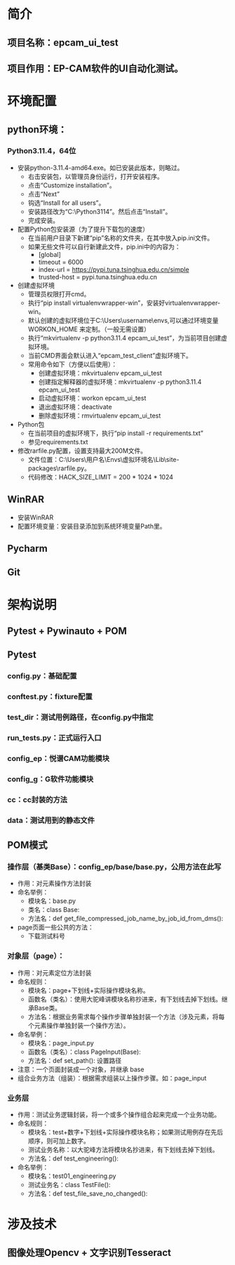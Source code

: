 # 简介
## 项目名称：epcam_ui_test
## 项目作用：EP-CAM软件的UI自动化测试。

# 环境配置
## python环境：
### Python3.11.4，64位
* 安装python-3.11.4-amd64.exe。如已安装此版本，则略过。
  * 右击安装包，以管理员身份运行，打开安装程序。
  * 点击“Customize installation”。
  * 点击“Next”
  * 钩选“Install for all users”。
  * 安装路径改为“C:\Python3114”。然后点击“Install”。
  * 完成安装。
* 配置Python包安装源（为了提升下载包的速度） 
  * 在当前用户目录下新建“pip”名称的文件夹，在其中放入pip.ini文件。
  * 如果无些文件可以自行新建此文件，pip.ini中的内容为：
    * [global]
    * timeout = 6000
    * index-url = https://pypi.tuna.tsinghua.edu.cn/simple
    * trusted-host = pypi.tuna.tsinghua.edu.cn
* 创建虚拟环境
  * 管理员权限打开cmd。
  * 执行“pip install virtualenvwrapper-win”，安装好virtualenvwrapper-win。
  * 默认创建的虚拟环境位于C:\Users\username\envs,可以通过环境变量 WORKON_HOME 来定制。（一般无需设置）
  * 执行“mkvirtualenv -p python3.11.4 epcam_ui_test”，为当前项目创建虚拟环境。
  * 当前CMD界面会默认进入“epcam_test_client”虚拟环境下。
  * 常用命令如下（方便以后使用）：	
    * 创建虚拟环境：mkvirtualenv epcam_ui_test
    * 创建指定解释器的虚拟环境：mkvirtualenv -p python3.11.4 epcam_ui_test
    * 启动虚拟环境：workon epcam_ui_test
    * 退出虚拟环境：deactivate
    * 删除虚拟环境：rmvirtualenv epcam_ui_test
* Python包
  * 在当前项目的虚拟环境下，执行“pip install -r requirements.txt”
  * 参见requirements.txt
* 修改rarfile.py配置，设置支持最大200M文件。
  * 文件位置：C:\Users\用户名\Envs\虚拟环境名\Lib\site-packages\rarfile.py。
  * 代码修改：HACK_SIZE_LIMIT = 200 * 1024 * 1024
## WinRAR
  * 安装WinRAR
  * 配置环境变量：安装目录添加到系统环境变量Path里。
## Pycharm
## Git



# 架构说明
## Pytest + Pywinauto + POM
## Pytest
### config.py：基础配置
### conftest.py：fixture配置
### test_dir：测试用例路径，在config.py中指定
### run_tests.py：正式运行入口
### config_ep：悦谱CAM功能模块
### config_g：G软件功能模块
### cc：cc封装的方法
### data：测试用到的静态文件
## POM模式
### 操作层（基类Base）：config_ep/base/base.py，公用方法在此写
* 作用：对元素操作方法封装
* 命名举例：
  * 模块名：base.py
  * 类名：class Base:
  * 方法名：def get_file_compressed_job_name_by_job_id_from_dms():
* page页面一些公共的方法：
  * 下载测试料号
### 对象层（page）：
* 作用：对元素定位方法封装
* 命名规则：
  * 模块名：page+下划线+实际操作模块名称。
  * 函数名（类名）：使用大驼峰讲模块名称抄进来，有下划线去掉下划线。继承Base类。
  * 方法名：根据业务需求每个操作步骤单独封装一个方法（涉及元素，将每个元素操作单独封装一个操作方法）。
* 命名举例：
  * 模块名：page_input.py
  * 函数名（类名）：class PageInput(Base):
  * 方法名：def set_path(): 设置路径
* 注意：一个页面封装成一个对象，并继承 base
* 组合业务方法（组装）：根据需求组装以上操作步骤。如：page_input

### 业务层
* 作用：测试业务逻辑封装，将一个或多个操作组合起来完成一个业务功能。
* 命名规则：
  * 模块名：test+数字+下划线+实际操作模块名称；如果测试用例存在先后顺序，则可加上数字。
  * 测试业务名称：以大驼峰方法将模块名抄进来，有下划线去掉下划线。
  * 方法名：def test_engineering():
* 命名举例：
  * 模块名：test01_engineering.py
  * 测试业务名：class TestFile():
  * 方法名：def test_file_save_no_changed():


# 涉及技术
## 图像处理Opencv + 文字识别Tesseract




